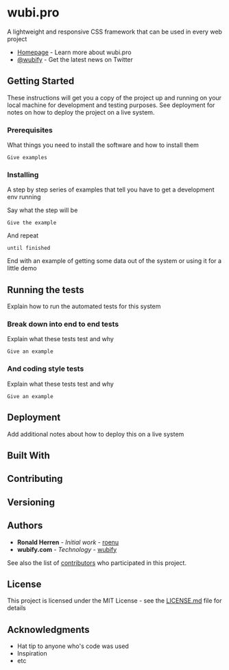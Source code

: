 # wubi.pro
A lightweight and responsive CSS framework that can be used in every web project

* [Homepage](https://wubi.pro) - Learn more about wubi.pro
* [@wubify](https://twitter.com/wubify) - Get the latest news on Twitter

## Getting Started

These instructions will get you a copy of the project up and running on your local machine for development and testing purposes. See deployment for notes on how to deploy the project on a live system.

### Prerequisites

What things you need to install the software and how to install them

```
Give examples
```

### Installing

A step by step series of examples that tell you have to get a development env running

Say what the step will be

```
Give the example
```

And repeat

```
until finished
```

End with an example of getting some data out of the system or using it for a little demo

## Running the tests

Explain how to run the automated tests for this system

### Break down into end to end tests

Explain what these tests test and why

```
Give an example
```

### And coding style tests

Explain what these tests test and why

```
Give an example
```

## Deployment

Add additional notes about how to deploy this on a live system

## Built With



## Contributing


## Versioning

## Authors

* **Ronald Herren** - *Initial work* - [roenu](https://github.com/roenu)
* **wubify.com** - *Technology* - [wubify](https://github.com/wubify)

See also the list of [contributors](https://github.com/wubify/wubi.pro/contributors) who participated in this project.

## License

This project is licensed under the MIT License - see the [LICENSE.md](LICENSE.md) file for details

## Acknowledgments

* Hat tip to anyone who's code was used
* Inspiration
* etc

